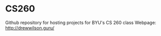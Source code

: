 # CS260
Github repository for hosting projects for BYU's CS 260 class
Webpage: http://drewwilson.guru/
